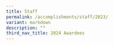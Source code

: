 ```yaml
---
title: Staff
permalink: /accomplishments/staff/2023/
variant: markdown
description: ""
third_nav_title: 2024 Awardees
---
```

